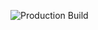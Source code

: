 ![Production Build](https://github.com/ktw-studio/lunar-flight/workflows/Production%20Build/badge.svg)